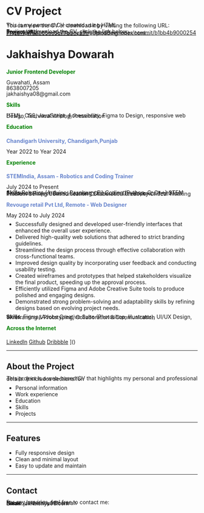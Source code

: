 # CV Project

This is my personal CV created using HTML  
You can view the CV or download it by visiting the following URL:

To view or download the CV, click the link below:  
**Project URL**: https://github.com/Jakhaishya/FrontendDeveloper/commit/b1bb4b90002547f6167ba7ab305ec5c77b3cca9b
[Uploading index.html…<!DOCTYPE html>
<html lang="en">
<head>
  <meta charset="UTF-8">
  <meta name="viewport" content="width=device-width, initial-scale=1.0">
  <title>CV</title>
<style>
p {
line-height: 0.1;
}
</style>
</head>

<body>
  <h1>Jakhaishya Dowarah</h1>
<h4 style = "color: green;">Junior Frontend Developer</h4>
<p>Guwahati, Assam</p>
<p>8638007205</p>
<p>jakhaishya08@gmail.com</p>

<h4 style="color: green;"><strong>Skills</strong></h4>

<p>HTML, CSS, JavaScript, Accessibility, Figma to Design, responsive web Design, Technical Writing, Presentation</p>

<h4 style="color: green;"><strong>Education</strong></h4>

<h4 style="color: rgb(104, 133, 205);">Chandigarh University, Chandigarh,Punjab</h4>
<p>Year 2022 to Year 2024</p>


<h4 style="color: green;"><strong>Experience</strong></h4>

<h4 style="color: rgb(104, 133, 205);">STEMIndia, Assam - Robotics and Coding Trainer</h4>
<p>July 2024 to Present</p>
<p><strong>Skills</strong>:Robotics (Arduino, Raspberry Pi)
Coding (Python, C, C++)
STEM Education
Project-Based Learning
Curriculum Development
Technical Problem Solving
Communication
Collaboration
Creativity
Critical Thinking

 </p>

<h4 style="color: rgb(104, 133, 205);">Revouge retail Pvt Ltd, Remote - Web Designer</h4>
<p>May 2024 to July 2024</p>
<ul>
<li>Successfully designed and developed user-friendly interfaces that enhanced the overall user experience.</li>
<li>Delivered high-quality web solutions that adhered to strict branding guidelines.</li>
<li>Streamlined the design process through effective collaboration with cross-functional teams.</li>
<li>Improved design quality by incorporating user feedback and conducting usability testing.</li>
<li>Created wireframes and prototypes that helped stakeholders visualize the final product, speeding up the approval process.</li>
<li>Efficiently utilized Figma and Adobe Creative Suite tools to produce polished and engaging designs.</li>
<li>Demonstrated strong problem-solving and adaptability skills by refining designs based on evolving project needs.</li>

</ul>
<p><strong>Skills</strong>: Figma,
Adobe Creative Suite (Photoshop, Illustrator),
UI/UX Design,
Wireframing & Prototyping,
Collaboration & Communication </p>

<h4 style="color: green;"><strong>Across the Internet</strong></h4>
<a href="https://www.linkedin.com/in/jakhaishya/">Linkedln</a>
<a href="https://github.com/Jakhaishya">Github</a>
<a href="https://dribbble.com/Jakhaishya">Dribbble</a>
</body>
</html>]()


---

## About the Project

This project is a web-based CV that highlights my personal and professional details. It includes sections for:
- Personal information
- Work experience
- Education
- Skills
- Projects

---

## Features

- Fully responsive design
- Clean and minimal layout
- Easy to update and maintain

---

## Contact

For any inquiries, feel free to contact me:  
**Name**: Jakhaishya Dowarah  
**Email**: jakhaishya08.com


